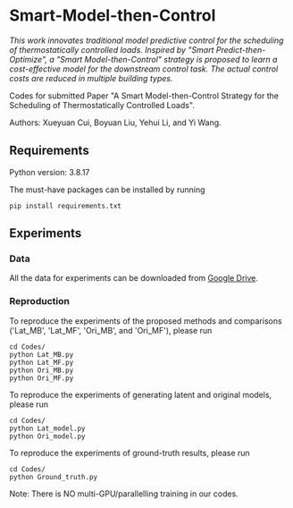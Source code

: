 # Smart-Model-then-Control

_This work innovates traditional model predictive control for the scheduling of thermostatically controlled loads. Inspired by "Smart Predict-then-Optimize", a "Smart Model-then-Control" strategy is proposed to learn a cost-effective model for the downstream control task. The actual control costs are reduced in multiple building types._

Codes for submitted Paper "A Smart Model-then-Control Strategy for the Scheduling of Thermostatically Controlled Loads".

Authors: Xueyuan Cui, Boyuan Liu, Yehui Li, and Yi Wang.

## Requirements
Python version: 3.8.17

The must-have packages can be installed by running
```
pip install requirements.txt
```

## Experiments
### Data
All the data for experiments can be downloaded from [Google Drive](https://drive.google.com/drive/folders/1wB3OkMHw7XF4DA5wYUdxXeCu_GbcM-Cv?usp=sharing).

### Reproduction
To reproduce the experiments of the proposed methods and comparisons ('Lat_MB', 'Lat_MF', 'Ori_MB', and 'Ori_MF'), please run
```
cd Codes/
python Lat_MB.py
python Lat_MF.py
python Ori_MB.py
python Ori_MF.py
```
To reproduce the experiments of generating latent and original models, please run
```
cd Codes/
python Lat_model.py
python Ori_model.py
```
To reproduce the experiments of ground-truth results, please run
```
cd Codes/
python Ground_truth.py
```
Note: There is NO multi-GPU/parallelling training in our codes. 

